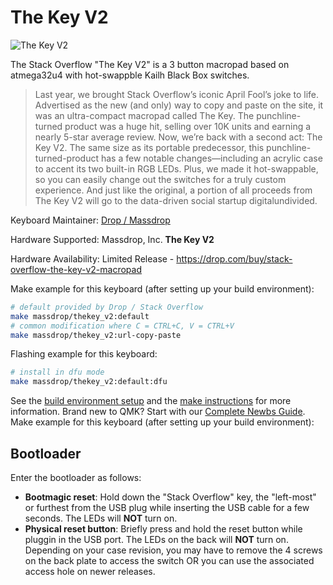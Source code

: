 # The Key V2

![The Key V2](https://massdrop-s3.imgix.net/product-images/stack-overflow-the-key-v2-macropad/FP/vSqOp9eUQNGXW4zl3EVQ_7528-copy-pdp.jpg)


The Stack Overflow "The Key V2" is a 3 button macropad based on atmega32u4 with hot-swappble Kailh Black Box switches.

> Last year, we brought Stack Overflow’s iconic April Fool’s joke to life. Advertised as the new (and only) way to copy and paste on the site, it was an ultra-compact macropad called The Key. The punchline-turned product was a huge hit, selling over 10K units and earning a nearly 5-star average review. Now, we’re back with a second act: The Key V2. The same size as its portable predecessor, this punchline-turned-product has a few notable changes—including an acrylic case to accent its two built-in RGB LEDs. Plus, we made it hot-swappable, so you can easily change out the switches for a truly custom experience. And just like the original, a portion of all proceeds from The Key V2 will go to the data-driven social startup digitalundivided.

Keyboard Maintainer: [Drop / Massdrop](https://github.com/Massdrop/qmk_firmware) 

Hardware Supported: Massdrop, Inc. **The Key V2**

Hardware Availability: Limited Release - https://drop.com/buy/stack-overflow-the-key-v2-macropad


Make example for this keyboard (after setting up your build environment):
```bash
# default provided by Drop / Stack Overflow
make massdrop/thekey_v2:default
# common modification where C = CTRL+C, V = CTRL+V
make massdrop/thekey_v2:url-copy-paste
```

Flashing example for this keyboard:
```bash
# install in dfu mode
make massdrop/thekey_v2:default:dfu
```

See the [build environment setup](https://docs.qmk.fm/#/getting_started_build_tools) and the [make instructions](https://docs.qmk.fm/#/getting_started_make_guide) for more information. Brand new to QMK? Start with our [Complete Newbs Guide](https://docs.qmk.fm/#/newbs).
Make example for this keyboard (after setting up your build environment):

## Bootloader

Enter the bootloader as follows:
* **Bootmagic reset**: Hold down the "Stack Overflow" key, the "left-most" or furthest from the USB plug while inserting the USB cable for a few seconds. The LEDs will **NOT** turn on.
* **Physical reset button**: Briefly press and hold the reset button while pluggin in the USB port. The LEDs on the back will **NOT** turn on. Depending on your case revision, you may have to remove the 4 screws on the back plate to access the switch OR you can use the associated access hole on newer releases.
